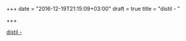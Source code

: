 +++
date = "2016-12-19T21:15:09+03:00"
draft = true
title = "distil - "

+++

<p><a href="https://t.co/AFal2zU1mA">distil - 
